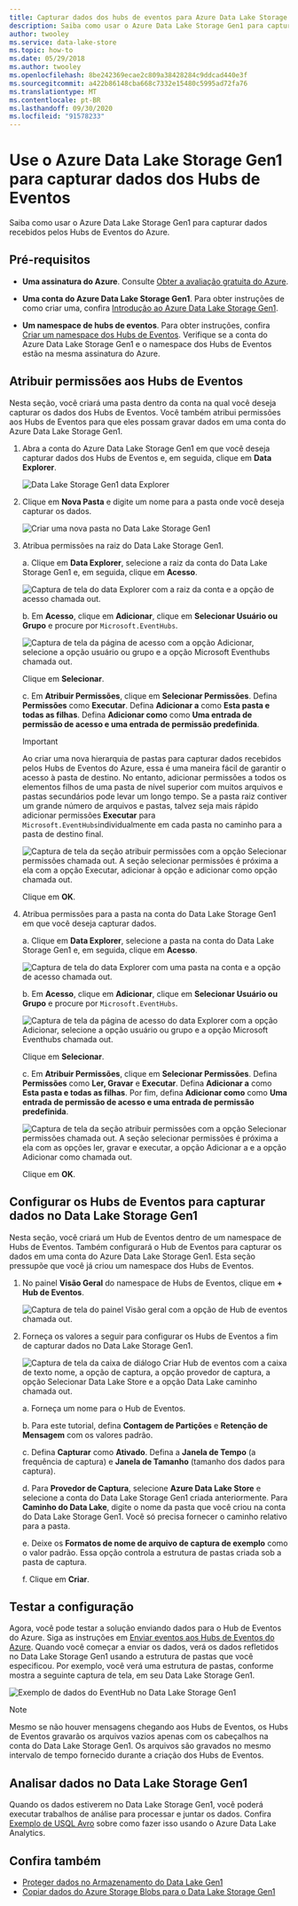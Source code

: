 ```yaml
---
title: Capturar dados dos hubs de eventos para Azure Data Lake Storage Gen1
description: Saiba como usar o Azure Data Lake Storage Gen1 para capturar dados recebidos pelos Hubs de Eventos do Azure. Comece verificando os pré-requisitos.
author: twooley
ms.service: data-lake-store
ms.topic: how-to
ms.date: 05/29/2018
ms.author: twooley
ms.openlocfilehash: 8be242369ecae2c809a38428284c9ddcad440e3f
ms.sourcegitcommit: a422b86148cba668c7332e15480c5995ad72fa76
ms.translationtype: MT
ms.contentlocale: pt-BR
ms.lasthandoff: 09/30/2020
ms.locfileid: "91578233"
---
```

# <a name="use-azure-data-lake-storage-gen1-to-capture-data-from-event-hubs"></a>Use o Azure Data Lake Storage Gen1 para capturar dados dos Hubs de Eventos

Saiba como usar o Azure Data Lake Storage Gen1 para capturar dados recebidos pelos Hubs de Eventos do Azure.

## <a name="prerequisites"></a>Pré-requisitos

* **Uma assinatura do Azure**. Consulte [Obter a avaliação gratuita do Azure](https://azure.microsoft.com/pricing/free-trial/).

* **Uma conta do Azure Data Lake Storage Gen1**. Para obter instruções de como criar uma, confira [Introdução ao Azure Data Lake Storage Gen1](data-lake-store-get-started-portal.md).

*  **Um namespace de hubs de eventos**. Para obter instruções, confira [Criar um namespace dos Hubs de Eventos](../event-hubs/event-hubs-create.md#create-an-event-hubs-namespace). Verifique se a conta do Azure Data Lake Storage Gen1 e o namespace dos Hubs de Eventos estão na mesma assinatura do Azure.


## <a name="assign-permissions-to-event-hubs"></a>Atribuir permissões aos Hubs de Eventos

Nesta seção, você criará uma pasta dentro da conta na qual você deseja capturar os dados dos Hubs de Eventos. Você também atribui permissões aos Hubs de Eventos para que eles possam gravar dados em uma conta do Azure Data Lake Storage Gen1. 

1. Abra a conta do Azure Data Lake Storage Gen1 em que você deseja capturar dados dos Hubs de Eventos e, em seguida, clique em **Data Explorer**.

    ![Data Lake Storage Gen1 data Explorer](./media/data-lake-store-archive-eventhub-capture/data-lake-store-open-data-explorer.png "Data Lake Storage Gen1 data Explorer")

1.  Clique em **Nova Pasta** e digite um nome para a pasta onde você deseja capturar os dados.

    ![Criar uma nova pasta no Data Lake Storage Gen1](./media/data-lake-store-archive-eventhub-capture/data-lake-store-create-new-folder.png "Criar uma nova pasta no Data Lake Storage Gen1")

1. Atribua permissões na raiz do Data Lake Storage Gen1. 

    a. Clique em **Data Explorer**, selecione a raiz da conta do Data Lake Storage Gen1 e, em seguida, clique em **Acesso**.

    ![Captura de tela do data Explorer com a raiz da conta e a opção de acesso chamada out.](./media/data-lake-store-archive-eventhub-capture/data-lake-store-assign-permissions-to-root.png "Atribuir permissões para a raiz de Data Lake Storage Gen1")

    b. Em **Acesso**, clique em **Adicionar**, clique em **Selecionar Usuário ou Grupo** e procure por `Microsoft.EventHubs`. 

    ![Captura de tela da página de acesso com a opção Adicionar, selecione a opção usuário ou grupo e a opção Microsoft Eventhubs chamada out.](./media/data-lake-store-archive-eventhub-capture/data-lake-store-assign-eventhub-sp.png "Atribuir permissões para a raiz de Data Lake Storage Gen1")
    
    Clique em **Selecionar**.

    c. Em **Atribuir Permissões**, clique em **Selecionar Permissões**. Defina **Permissões** como **Executar**. Defina **Adicionar a** como **Esta pasta e todas as filhas**. Defina **Adicionar como** como **Uma entrada de permissão de acesso e uma entrada de permissão predefinida**.

    > [!IMPORTANT]
    > Ao criar uma nova hierarquia de pastas para capturar dados recebidos pelos Hubs de Eventos do Azure, essa é uma maneira fácil de garantir o acesso à pasta de destino.  No entanto, adicionar permissões a todos os elementos filhos de uma pasta de nível superior com muitos arquivos e pastas secundários pode levar um longo tempo.  Se a pasta raiz contiver um grande número de arquivos e pastas, talvez seja mais rápido adicionar permissões **Executar** para `Microsoft.EventHubs`individualmente em cada pasta no caminho para a pasta de destino final. 

    ![Captura de tela da seção atribuir permissões com a opção Selecionar permissões chamada out. A seção selecionar permissões é próxima a ela com a opção Executar, adicionar à opção e adicionar como opção chamada out.](./media/data-lake-store-archive-eventhub-capture/data-lake-store-assign-eventhub-sp1.png "Atribuir permissões para a raiz de Data Lake Storage Gen1")

    Clique em **OK**.

1. Atribua permissões para a pasta na conta do Data Lake Storage Gen1 em que você deseja capturar dados.

    a. Clique em **Data Explorer**, selecione a pasta na conta do Data Lake Storage Gen1 e, em seguida, clique em **Acesso**.

    ![Captura de tela do data Explorer com uma pasta na conta e a opção de acesso chamada out.](./media/data-lake-store-archive-eventhub-capture/data-lake-store-assign-permissions-to-folder.png "Atribuir permissões para a pasta Data Lake Storage Gen1")

    b. Em **Acesso**, clique em **Adicionar**, clique em **Selecionar Usuário ou Grupo** e procure por `Microsoft.EventHubs`. 

    ![Captura de tela da página de acesso do data Explorer com a opção Adicionar, selecione a opção usuário ou grupo e a opção Microsoft Eventhubs chamada out.](./media/data-lake-store-archive-eventhub-capture/data-lake-store-assign-eventhub-sp.png "Atribuir permissões para a pasta Data Lake Storage Gen1")
    
    Clique em **Selecionar**.

    c. Em **Atribuir Permissões**, clique em **Selecionar Permissões**. Defina **Permissões** como **Ler, Gravar** e **Executar**. Defina **Adicionar a** como **Esta pasta e todas as filhas**. Por fim, defina **Adicionar como** como **Uma entrada de permissão de acesso e uma entrada de permissão predefinida**.

    ![Captura de tela da seção atribuir permissões com a opção Selecionar permissões chamada out. A seção selecionar permissões é próxima a ela com as opções ler, gravar e executar, a opção Adicionar a e a opção Adicionar como chamada out.](./media/data-lake-store-archive-eventhub-capture/data-lake-store-assign-eventhub-sp-folder.png "Atribuir permissões para a pasta Data Lake Storage Gen1")
    
    Clique em **OK**. 

## <a name="configure-event-hubs-to-capture-data-to-data-lake-storage-gen1"></a>Configurar os Hubs de Eventos para capturar dados no Data Lake Storage Gen1

Nesta seção, você criará um Hub de Eventos dentro de um namespace de Hubs de Eventos. Também configurará o Hub de Eventos para capturar os dados em uma conta do Azure Data Lake Storage Gen1. Esta seção pressupõe que você já criou um namespace dos Hubs de Eventos.

1. No painel **Visão Geral** do namespace de Hubs de Eventos, clique em **+ Hub de Eventos**.

    ![Captura de tela do painel Visão geral com a opção de Hub de eventos chamada out.](./media/data-lake-store-archive-eventhub-capture/data-lake-store-create-event-hub.png "Criar Hub de Eventos")

1. Forneça os valores a seguir para configurar os Hubs de Eventos a fim de capturar dados no Data Lake Storage Gen1.

    ![Captura de tela da caixa de diálogo Criar Hub de eventos com a caixa de texto nome, a opção de captura, a opção provedor de captura, a opção Selecionar Data Lake Store e a opção Data Lake caminho chamada out.](./media/data-lake-store-archive-eventhub-capture/data-lake-store-configure-eventhub.png "Criar Hub de Eventos")

    a. Forneça um nome para o Hub de Eventos.
    
    b. Para este tutorial, defina **Contagem de Partições** e **Retenção de Mensagem** com os valores padrão.
    
    c. Defina **Capturar** como **Ativado**. Defina a **Janela de Tempo** (a frequência de captura) e **Janela de Tamanho** (tamanho dos dados para captura). 
    
    d. Para **Provedor de Captura**, selecione **Azure Data Lake Store** e selecione a conta do Data Lake Storage Gen1 criada anteriormente. Para **Caminho do Data Lake**, digite o nome da pasta que você criou na conta do Data Lake Storage Gen1. Você só precisa fornecer o caminho relativo para a pasta.

    e. Deixe os **Formatos de nome de arquivo de captura de exemplo** como o valor padrão. Essa opção controla a estrutura de pastas criada sob a pasta de captura.

    f. Clique em **Criar**.

## <a name="test-the-setup"></a>Testar a configuração

Agora, você pode testar a solução enviando dados para o Hub de Eventos do Azure. Siga as instruções em [Enviar eventos aos Hubs de Eventos do Azure](../event-hubs/event-hubs-dotnet-framework-getstarted-send.md). Quando você começar a enviar os dados, verá os dados refletidos no Data Lake Storage Gen1 usando a estrutura de pastas que você especificou. Por exemplo, você verá uma estrutura de pastas, conforme mostra a seguinte captura de tela, em seu Data Lake Storage Gen1.

![Exemplo de dados do EventHub no Data Lake Storage Gen1](./media/data-lake-store-archive-eventhub-capture/data-lake-store-eventhub-data-sample.png "Exemplo de dados do EventHub no Data Lake Storage Gen1")

> [!NOTE]
> Mesmo se não houver mensagens chegando aos Hubs de Eventos, os Hubs de Eventos gravarão os arquivos vazios apenas com os cabeçalhos na conta do Data Lake Storage Gen1. Os arquivos são gravados no mesmo intervalo de tempo fornecido durante a criação dos Hubs de Eventos.
> 
>

## <a name="analyze-data-in-data-lake-storage-gen1"></a>Analisar dados no Data Lake Storage Gen1

Quando os dados estiverem no Data Lake Storage Gen1, você poderá executar trabalhos de análise para processar e juntar os dados. Confira [Exemplo de USQL Avro](https://github.com/Azure/usql/tree/master/Examples/AvroExamples) sobre como fazer isso usando o Azure Data Lake Analytics.
  

## <a name="see-also"></a>Confira também
* [Proteger dados no Armazenamento do Data Lake Gen1](data-lake-store-secure-data.md)
* [Copiar dados do Azure Storage Blobs para o Data Lake Storage Gen1](data-lake-store-copy-data-azure-storage-blob.md)
